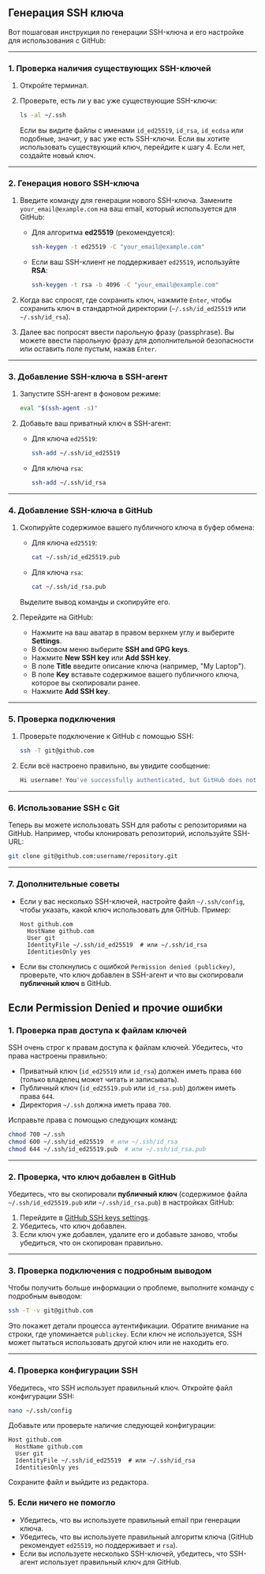 ## Генерация SSH ключа

Вот пошаговая инструкция по генерации SSH-ключа и его настройке для использования с GitHub:

---

### 1. **Проверка наличия существующих SSH-ключей**

1. Откройте терминал.
2. Проверьте, есть ли у вас уже существующие SSH-ключи:

   ```bash
   ls -al ~/.ssh
   ```

   Если вы видите файлы с именами `id_ed25519`, `id_rsa`, `id_ecdsa` или подобные, значит, у вас уже есть SSH-ключи. Если вы хотите использовать существующий ключ, перейдите к шагу 4. Если нет, создайте новый ключ.

---

### 2. **Генерация нового SSH-ключа**

1. Введите команду для генерации нового SSH-ключа. Замените `your_email@example.com` на ваш email, который используется для GitHub:

   - Для алгоритма **ed25519** (рекомендуется):

     ```bash
     ssh-keygen -t ed25519 -C "your_email@example.com"
     ```

   - Если ваш SSH-клиент не поддерживает `ed25519`, используйте **RSA**:

     ```bash
     ssh-keygen -t rsa -b 4096 -C "your_email@example.com"
     ```

2. Когда вас спросят, где сохранить ключ, нажмите `Enter`, чтобы сохранить ключ в стандартной директории (`~/.ssh/id_ed25519` или `~/.ssh/id_rsa`).

3. Далее вас попросят ввести парольную фразу (passphrase). Вы можете ввести парольную фразу для дополнительной безопасности или оставить поле пустым, нажав `Enter`.

---

### 3. **Добавление SSH-ключа в SSH-агент**

1. Запустите SSH-агент в фоновом режиме:

   ```bash
   eval "$(ssh-agent -s)"
   ```

2. Добавьте ваш приватный ключ в SSH-агент:

   - Для ключа `ed25519`:

     ```bash
     ssh-add ~/.ssh/id_ed25519
     ```

   - Для ключа `rsa`:

     ```bash
     ssh-add ~/.ssh/id_rsa
     ```

---

### 4. **Добавление SSH-ключа в GitHub**

1. Скопируйте содержимое вашего публичного ключа в буфер обмена:

   - Для ключа `ed25519`:

     ```bash
     cat ~/.ssh/id_ed25519.pub
     ```

   - Для ключа `rsa`:

     ```bash
     cat ~/.ssh/id_rsa.pub
     ```

   Выделите вывод команды и скопируйте его.

2. Перейдите на GitHub:
   - Нажмите на ваш аватар в правом верхнем углу и выберите **Settings**.
   - В боковом меню выберите **SSH and GPG keys**.
   - Нажмите **New SSH key** или **Add SSH key**.
   - В поле **Title** введите описание ключа (например, "My Laptop").
   - В поле **Key** вставьте содержимое вашего публичного ключа, которое вы скопировали ранее.
   - Нажмите **Add SSH key**.

---

### 5. **Проверка подключения**

1. Проверьте подключение к GitHub с помощью SSH:

   ```bash
   ssh -T git@github.com
   ```

2. Если всё настроено правильно, вы увидите сообщение:

   ```bash
   Hi username! You've successfully authenticated, but GitHub does not provide shell access.
   ```

---

### 6. **Использование SSH с Git**

Теперь вы можете использовать SSH для работы с репозиториями на GitHub. Например, чтобы клонировать репозиторий, используйте SSH-URL:

```bash
git clone git@github.com:username/repository.git
```

---

### 7. **Дополнительные советы**

- Если у вас несколько SSH-ключей, настройте файл `~/.ssh/config`, чтобы указать, какой ключ использовать для GitHub. Пример:

  ```plaintext
  Host github.com
    HostName github.com
    User git
    IdentityFile ~/.ssh/id_ed25519  # или ~/.ssh/id_rsa
    IdentitiesOnly yes
  ```

- Если вы столкнулись с ошибкой `Permission denied (publickey)`, проверьте, что ключ добавлен в SSH-агент и что вы скопировали **публичный ключ** в GitHub.



## Если Permission Denied и прочие ошибки

### 1. **Проверка прав доступа к файлам ключей**
SSH очень строг к правам доступа к файлам ключей. Убедитесь, что права настроены правильно:

- Приватный ключ (`id_ed25519` или `id_rsa`) должен иметь права `600` (только владелец может читать и записывать).
- Публичный ключ (`id_ed25519.pub` или `id_rsa.pub`) должен иметь права `644`.
- Директория `~/.ssh` должна иметь права `700`.

Исправьте права с помощью следующих команд:

```bash
chmod 700 ~/.ssh
chmod 600 ~/.ssh/id_ed25519  # или ~/.ssh/id_rsa
chmod 644 ~/.ssh/id_ed25519.pub  # или ~/.ssh/id_rsa.pub
```

---

### 2. **Проверка, что ключ добавлен в GitHub**
Убедитесь, что вы скопировали **публичный ключ** (содержимое файла `~/.ssh/id_ed25519.pub` или `~/.ssh/id_rsa.pub`) в настройках GitHub:

1. Перейдите в [GitHub SSH keys settings](https://github.com/settings/keys).
2. Убедитесь, что ключ добавлен.
3. Если ключ уже добавлен, удалите его и добавьте заново, чтобы убедиться, что он скопирован правильно.

---

### 3. **Проверка подключения с подробным выводом**
Чтобы получить больше информации о проблеме, выполните команду с подробным выводом:

```bash
ssh -T -v git@github.com
```

Это покажет детали процесса аутентификации. Обратите внимание на строки, где упоминается `publickey`. Если ключ не используется, SSH может пытаться использовать другой ключ или не находить его.

---

### 4. **Проверка конфигурации SSH**
Убедитесь, что SSH использует правильный ключ. Откройте файл конфигурации SSH:

```bash
nano ~/.ssh/config
```

Добавьте или проверьте наличие следующей конфигурации:

```plaintext
Host github.com
  HostName github.com
  User git
  IdentityFile ~/.ssh/id_ed25519  # или ~/.ssh/id_rsa
  IdentitiesOnly yes
```

Сохраните файл и выйдите из редактора.

### 5. **Если ничего не помогло**
- Убедитесь, что вы используете правильный email при генерации ключа.
- Убедитесь, что вы используете правильный алгоритм ключа (GitHub рекомендует `ed25519`, но поддерживает и `rsa`).
- Если вы используете несколько SSH-ключей, убедитесь, что SSH-агент использует правильный ключ для GitHub.
